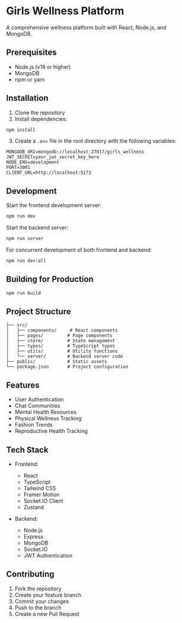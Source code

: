 # Girls Wellness Platform

A comprehensive wellness platform built with React, Node.js, and MongoDB.

## Prerequisites

- Node.js (v18 or higher)
- MongoDB
- npm or yarn

## Installation

1. Clone the repository
2. Install dependencies:

```bash
npm install
```

3. Create a `.env` file in the root directory with the following variables:

```env
MONGODB_URI=mongodb://localhost:27017/girls_wellness
JWT_SECRET=your_jwt_secret_key_here
NODE_ENV=development
PORT=3001
CLIENT_URL=http://localhost:5173
```

## Development

Start the frontend development server:

```bash
npm run dev
```

Start the backend server:

```bash
npm run server
```

For concurrent development of both frontend and backend:

```bash
npm run dev:all
```

## Building for Production

```bash
npm run build
```

## Project Structure

```
├── src/
│   ├── components/     # React components
│   ├── pages/         # Page components
│   ├── store/         # State management
│   ├── types/         # TypeScript types
│   ├── utils/         # Utility functions
│   └── server/        # Backend server code
├── public/            # Static assets
└── package.json       # Project configuration
```

## Features

- User Authentication
- Chat Communities
- Mental Health Resources
- Physical Wellness Tracking
- Fashion Trends
- Reproductive Health Tracking

## Tech Stack

- Frontend:
  - React
  - TypeScript
  - Tailwind CSS
  - Framer Motion
  - Socket.IO Client
  - Zustand

- Backend:
  - Node.js
  - Express
  - MongoDB
  - Socket.IO
  - JWT Authentication

## Contributing

1. Fork the repository
2. Create your feature branch
3. Commit your changes
4. Push to the branch
5. Create a new Pull Request